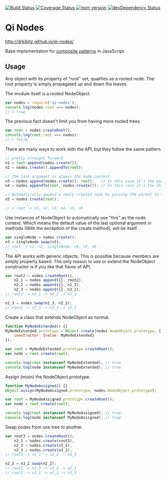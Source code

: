 [![Build Status](https://travis-ci.org/drkibitz/qi-nodes.svg?branch=master)](https://travis-ci.org/drkibitz/qi-nodes?branch=master)
[![Coverage Status](https://coveralls.io/repos/drkibitz/qi-nodes/badge.svg?branch=master)](https://coveralls.io/r/drkibitz/qi-nodes?branch=master)
[![npm version](https://badge.fury.io/js/qi-nodes.svg)](http://badge.fury.io/js/qi-nodes)
[![devDependency Status](https://david-dm.org/drkibitz/qi-nodes/dev-status.svg)](https://david-dm.org/drkibitz/qi-nodes#info=devDependencies)

# Qi Nodes

http://drkibitz.github.io/qi-nodes/

Base implementation for [composite patterns](http://en.wikipedia.org/wiki/Composite_pattern) in JavaScript.

## Usage

Any object with its property of "root" set, qualifies as a rooted node. The root property is simply propagated up and down the leaves.

The module itself is a rooted NodeObject.

```javascript
var nodes = require('qi-nodes');
console.log(nodes.root === nodes);
// > true
```

The previous fact doesn't limit you from having more rooted trees.

```javascript
var root = nodes.createRoot();
console.log(root.root === nodes);
// > false
```

There are many ways to work with the API, but they follow the same pattern.

```javascript
// pretty straight forward
n1 = root.append(nodes.create());
n2 = nodes.create().appendTo(root);

// The last argument is always the node context
n3 = nodes.append(nodes.create(), root);   // In this case it's the parent
n4 = nodes.appendTo(root, nodes.create()); // In this case it's the child

// Automatically append a newly created node by passing the parent to the create method.
n5 = nodes.create(root);

// > root -> n1, n2, n3, n4, n5, n6
```

Use instances of NodeObject to automatically use "this" as the node context. Which means the default value of the last optional argument in methods (With the exception of the create method), will be itself.

```javascript
var singleNode = nodes.create();
n3 = singleNode.swap(n3);
// root -> n1, n2, singleNode, n4, n5, n6
```

The API works with generic objects. This is possible because members are simply property based. The only reason to use or extend the NodeObject constructor is if you like that flavor of API.

```javascript
var root2 = nodes.createRoot(),
	n2_1 = nodes.append({}, root2),
    n2_2 = nodes.append({}, n2_1),
    n2_3 = nodes.append({}, n2_2);
// root2 -> n2_1 -> n2_2 -> n2_3

n2_3 = nodes.swap(n2_3, n2_1);
// root2 -> n2_3 -> n2_2 -> n2_1
```

Create a class that extends NodeObject as normal.

```javascript
function MyNodeExtended() {}
MyNodeExtended.prototype = Object.create(nodes.NodeObject.prototype, {
	constructor: {value: MyNodeExtended}
});

var root = MyNodeExtended.prototype.createRoot();
var node = root.create(root);

console.log(root instanceof MyNodeExtended); // true
console.log(node instanceof MyNodeExtended); // true
```

Assign (mixin) the NodeObject prototype.

```javascript
function MyNodeAssigned() {}
Object.assign(MyNodeAssigned.prototype, nodes.NodeObject.prototype);

var root = MyNodeAssigned.prototype.createRoot();
var node = root.create(root);

console.log(root instanceof MyNodeAssigned); // true
console.log(node instanceof MyNodeAssigned); // true
```

Swap nodes from one tree to another.

```javascript
var root3 = nodes.createRoot();
    n3_1 = nodes.create(root3),
    n3_2 = nodes.create(n3_2),
    n3_3 = nodes.create(n3_3);
// root3 -> n3_1 -> n3_2 -> n3_3

n2_2 = n3_2.swap(n2_2);
// root2 -> n2_3 -> n3_2 -> n2_1
// root3 -> n3_1 -> n2_2 -> n3_3
```
